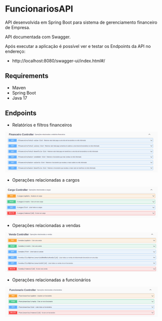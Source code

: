 # FuncionariosAPI
API desenvolvida em Spring Boot para sistema de gerenciamento financeiro de Empresa.

API documentada com Swagger.

Após executar a aplicação é possível ver e testar os Endpoints da API no endereço:
- http://localhost:8080/swagger-ui/index.html#/

## Requirements
 - Maven
 - Spring Boot
 - Java 17

## Endpoints

- Relatórios e filtros financeiros
  
<img src="src/main/java/br/com/api/funcionarios/images/EndpointsFinanceiro.png">

- Operações relacionadas a cargos

<img src="src/main/java/br/com/api/funcionarios/images/EndpointsCargo.png">
  
- Operações relacionadas a vendas

<img src="src/main/java/br/com/api/funcionarios/images/EndpointsVenda.png">

- Operações relacionadas a funcionários

<img src="src/main/java/br/com/api/funcionarios/images/EndpointsFuncionario.png">
